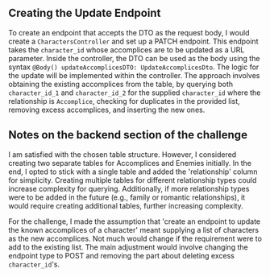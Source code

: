 ## Creating the Update Endpoint

To create an endpoint that accepts the DTO as the request body, I would create a `CharactersController` and set up a PATCH endpoint. This endpoint takes the `character_id` whose accomplices are to be updated as a URL parameter. Inside the controller, the DTO can be used as the body using the syntax `@Body() updateAccomplicesDTO: UpdateAccomplicesDto`. The logic for the update will be implemented within the controller. The approach involves obtaining the existing accomplices from the table, by querying both `character_id_1` and `character_id_2` for the supplied `character_id` where the relationship is `Accomplice`, checking for duplicates in the provided list, removing excess accomplices, and inserting the new ones.

## Notes on the backend section of the challenge

I am satisfied with the chosen table structure. However, I considered creating two separate tables for Accomplices and Enemies initially. In the end, I opted to stick with a single table and added the 'relationship' column for simplicity. Creating multiple tables for different relationship types could increase complexity for querying. Additionally, if more relationship types were to be added in the future (e.g., family or romantic relationships), it would require creating additional tables, further increasing complexity.

For the challenge, I made the assumption that 'create an endpoint to update the known accomplices of a character' meant supplying a list of characters as the new accomplices. Not much would change if the requirement were to add to the existing list. The main adjustment would involve changing the endpoint type to POST and removing the part about deleting excess `character_id`'s.
